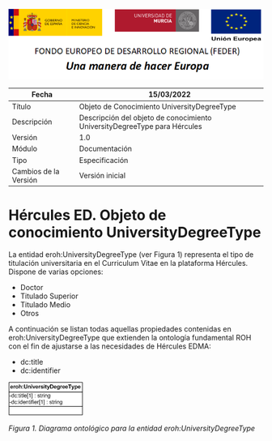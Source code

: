 ![](../../Docs/media/CabeceraDocumentosMD.png)

| Fecha         | 15/03/2022                                                   |
| ------------- | ------------------------------------------------------------ |
|Título|Objeto de Conocimiento UniversityDegreeType| 
|Descripción|Descripción del objeto de conocimiento UniversityDegreeType para Hércules|
|Versión|1.0|
|Módulo|Documentación|
|Tipo|Especificación|
|Cambios de la Versión|Versión inicial|

# Hércules ED. Objeto de conocimiento UniversityDegreeType

La entidad eroh:UniversityDegreeType (ver Figura 1) representa el tipo de titulación universitaria en el Curriculum Vitae en la plataforma Hércules. Dispone de varias opciones:
- Doctor
- Titulado Superior
- Titulado Medio
- Otros

A continuación se listan todas aquellas propiedades contenidas en eroh:UniversityDegreeType que extienden la ontología fundamental ROH con el fin de ajustarse a las necesidades de Hércules EDMA:

- dc:title
- dc:identifier

![](../../Docs/media/ObjetosDeConocimiento/UniversityDegreeType.png)

*Figura 1. Diagrama ontológico para la entidad eroh:UniversityDegreeType*
